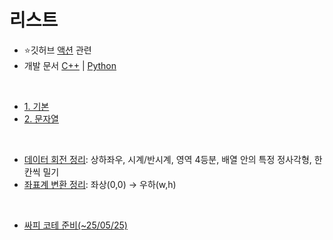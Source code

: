 # 리스트
- ⭐깃허브 [액션](https://github.com/Jinsun-Lee/Github-template/actions) 관련
- 개발 문서 [C++](https://en.cppreference.com/w/) | [Python](https://devdocs.programmers.co.kr/python~3.8/library/xml.dom#xml.dom.NodeList.length)

<br>

- [1. 기본](https://github.com/Jinsun-Lee/Algorithm-template/blob/master/study/0_template/1_%EA%B8%B0%EB%B3%B8.md)
- [2. 문자열](https://github.com/Jinsun-Lee/Algorithm-template/blob/master/study/0_template/2_%EB%AC%B8%EC%9E%90%EC%97%B4.md)

<br>

-  [데이터 회전 정리](https://github.com/Jinsun-Lee/Algorithm-template/blob/master/study/0_template/%EB%8D%B0%EC%9D%B4%ED%84%B0%ED%9A%8C%EC%A0%84.cpp): 상하좌우, 시계/반시계, 영역 4등분, 배열 안의 특정 정사각형, 한 칸씩 밀기
-  [좌표계 변환 정리](https://github.com/Jinsun-Lee/Algorithm-template/blob/master/study/0_template/%EC%A2%8C%ED%91%9C%EA%B3%84.md): 좌상(0,0) → 우하(w,h)

<br>

- [싸피 코테 준비(~25/05/25)](https://github.com/Jinsun-Lee/Algorithm-template/blob/master/study/0_template/250525_%EC%8B%B8%ED%94%BC.md)
